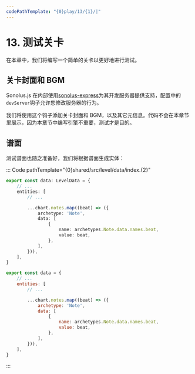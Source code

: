 ```yaml
---
codePathTemplate: "{0}play/13/{1}/|"
---
```


# 13. 测试关卡

在本章中，我们将编写一个简单的关卡以更好地进行测试。

## 关卡封面和 BGM

Sonolus.js 在内部使用[sonolus-express](https://github.com/Sonolus/sonolus-express)为其开发服务器提供支持，配置中的`devServer`钩子允许您修改服务器的行为。

我们将使用这个钩子添加关卡封面和 BGM，以及其它元信息。代码不会在本章节里展示，因为本章节中编写引擎不重要，测试才是目的。

## 谱面

测试谱面也随之准备好，我们将根据谱面生成实体：

::: Code pathTemplate="{0}shared/src/level/data/index.{2}"

```ts
export const data: LevelData = {
    // ...
    entities: [
        // ...

        ...chart.notes.map((beat) => ({
            archetype: 'Note',
            data: [
                {
                    name: archetypes.Note.data.names.beat,
                    value: beat,
                },
            ],
        })),
    ],
}
```

```js
export const data = {
    // ...
    entities: [
        // ...

        ...chart.notes.map((beat) => ({
            archetype: 'Note',
            data: [
                {
                    name: archetypes.Note.data.names.beat,
                    value: beat,
                },
            ],
        })),
    ],
}
```

:::

